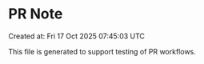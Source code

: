 # PR Note

Created at: Fri 17 Oct 2025 07:45:03 UTC

This file is generated to support testing of PR workflows.
